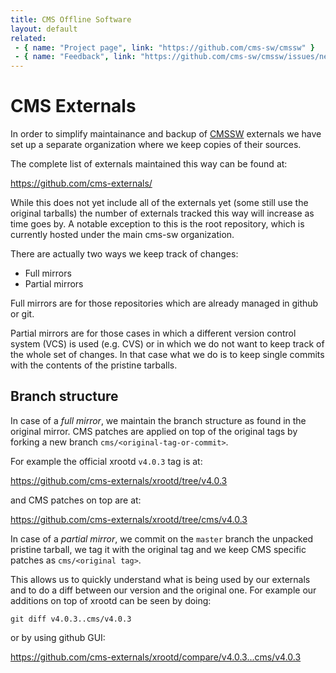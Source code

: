 ```yaml
---
title: CMS Offline Software
layout: default
related:
 - { name: "Project page", link: "https://github.com/cms-sw/cmssw" }
 - { name: "Feedback", link: "https://github.com/cms-sw/cmssw/issues/new" }
---
```


# CMS Externals

In order to simplify maintainance and backup of [CMSSW](https://github.com/cms-sw/cmssw)
externals we have set up a separate organization where we keep copies of their sources.

The complete list of externals maintained this way can be found at:

<https://github.com/cms-externals/>

While this does not yet include all of the externals yet (some still use the original tarballs)
the number of externals tracked this way will increase as time goes by. A notable exception
to this is the root repository, which is currently hosted under the main cms-sw organization.

There are actually two ways we keep track of changes:

- Full mirrors
- Partial mirrors

Full mirrors are for those repositories which are already managed in github or git.

Partial mirrors are for those cases in which a different version control system
(VCS) is used (e.g. CVS) or in which we do not want to keep track of the whole 
set of changes. In that case what we do is to keep single commits with the
contents of the pristine tarballs.


## Branch structure

In case of a *full mirror*, we maintain the branch structure as found in the
original mirror. CMS patches are applied on top of the original tags by forking
a new branch `cms/<original-tag-or-commit>`.

For example the official xrootd `v4.0.3` tag is at:

<https://github.com/cms-externals/xrootd/tree/v4.0.3>

and CMS patches on top are at:

<https://github.com/cms-externals/xrootd/tree/cms/v4.0.3>

In case of a *partial mirror*, we commit on the `master` branch the unpacked
pristine tarball, we tag it with the original tag and we keep CMS specific patches
as `cms/<original tag>`.

This allows us to quickly understand what is being used by our externals and 
to do a diff between our version and the original one. For example our
additions on top of xrootd can be seen by doing:

```
git diff v4.0.3..cms/v4.0.3
```

or by using github GUI:

<https://github.com/cms-externals/xrootd/compare/v4.0.3...cms/v4.0.3>
